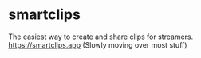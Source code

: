 # smartclips
The easiest way to create and share clips for streamers. https://smartclips.app (Slowly moving over most stuff)
